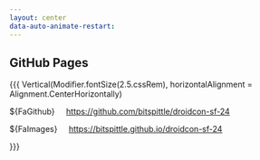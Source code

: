 ```yaml
---
layout: center
data-auto-animate-restart:
---
```


## GitHub Pages

{{{ Vertical(Modifier.fontSize(2.5.cssRem), horizontalAlignment = Alignment.CenterHorizontally)

${FaGithub} <a href="https://github.com/bitspittle/droidcon-sf-24" style="margin-left:1rem">https://github.com/bitspittle/droidcon-sf-24</a>

${FaImages} <a href="https://bitspittle.github.io/droidcon-sf-24" style="margin-left:1rem">https://bitspittle.github.io/droidcon-sf-24</a>

}}}
